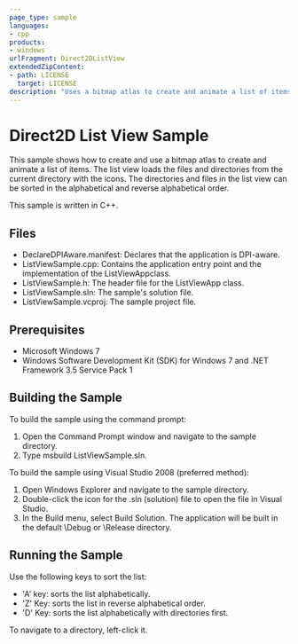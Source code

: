 ```yaml
---
page_type: sample
languages:
- cpp
products:
- windows
urlFragment: Direct2DListView
extendedZipContent:
- path: LICENSE
  target: LICENSE
description: "Uses a bitmap atlas to create and animate a list of items."
---
```


# Direct2D List View Sample

This sample shows how to create and use a bitmap atlas to create and animate a list of items. The list view loads the files and directories from the current directory with the icons. 
The directories and files in the list view can be sorted in the alphabetical and reverse alphabetical order. 

This sample is written in C++.

## Files

* DeclareDPIAware.manifest: Declares that the application is DPI-aware.
* ListViewSample.cpp: Contains the application entry point and the implementation of the ListViewAppclass.
* ListViewSample.h: The header file for the ListViewApp class.
* ListViewSample.sln: The sample's solution file. 
* ListViewSample.vcproj: The sample project file. 

## Prerequisites

* Microsoft Windows 7
* Windows Software Development Kit (SDK) for Windows 7 and .NET Framework 3.5 Service Pack 1 

## Building the Sample

To build the sample using the command prompt:

1. Open the Command Prompt window and navigate to the sample directory.
2. Type msbuild ListViewSample.sln.

To build the sample using Visual Studio 2008 (preferred method):

1. Open Windows Explorer and navigate to the sample directory.
2. Double-click the icon for the .sln (solution) file to open the file in Visual Studio.
3. In the Build menu, select Build Solution. The application will be built in the default \Debug or \Release directory.

## Running the Sample

Use the following keys to sort the list:  

* 'A' key: sorts the list alphabetically. 
* 'Z' Key: sorts the list in reverse alphabetical order. 
* 'D' Key: sorts the list alphabetically with directories first. 

To navigate to a directory, left-click it.
